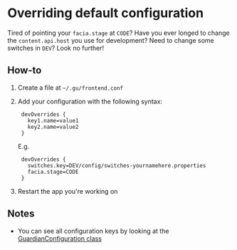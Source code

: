 # Overriding default configuration

Tired of pointing your `facia.stage` at `CODE`?  Have you ever longed to change the `content.api.host` you use for development?  Need to change some switches in `DEV`? Look no further!

## How-to

1. Create a file at `~/.gu/frontend.conf`
2. Add your configuration with the following syntax:

        devOverrides {
          key1.name=value1
          key2.name=value2
        }

    E.g.

        devOverrides {
          switches.key=DEV/config/switches-yournamehere.properties
          facia.stage=CODE
        }

3. Restart the app you're working on

## Notes

* You can see all configuration keys by looking at the [GuardianConfiguration class](https://github.com/guardian/frontend/blob/main/common/app/common/configuration.scala#L125)
